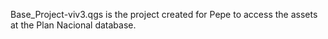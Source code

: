 Base_Project-viv3.qgs is the project created for Pepe to access the assets at the Plan Nacional database.
